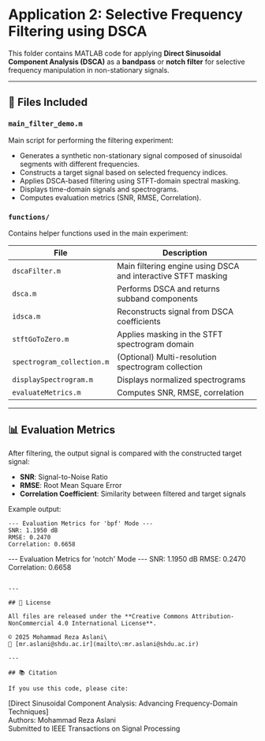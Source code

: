 # Application 2: Selective Frequency Filtering using DSCA

This folder contains MATLAB code for applying **Direct Sinusoidal Component Analysis (DSCA)** as a **bandpass** or **notch filter** for selective frequency manipulation in non-stationary signals.

---

## 📁 Files Included

### `main_filter_demo.m`

Main script for performing the filtering experiment:

- Generates a synthetic non-stationary signal composed of sinusoidal segments with different frequencies.
- Constructs a target signal based on selected frequency indices.
- Applies DSCA-based filtering using STFT-domain spectral masking.
- Displays time-domain signals and spectrograms.
- Computes evaluation metrics (SNR, RMSE, Correlation).

### `functions/`

Contains helper functions used in the main experiment:

| File                       | Description                                                   |
| -------------------------- | ------------------------------------------------------------- |
| `dscaFilter.m`             | Main filtering engine using DSCA and interactive STFT masking |
| `dsca.m`                   | Performs DSCA and returns subband components                  |
| `idsca.m`                  | Reconstructs signal from DSCA coefficients                    |
| `stftGoToZero.m`           | Applies masking in the STFT spectrogram domain                |
| `spectrogram_collection.m` | (Optional) Multi-resolution spectrogram collection            |
| `displaySpectrogram.m`     | Displays normalized spectrograms                              |
| `evaluateMetrics.m`        | Computes SNR, RMSE, correlation                               |

---

## 📊 Evaluation Metrics

After filtering, the output signal is compared with the constructed target signal:

- **SNR**: Signal-to-Noise Ratio
- **RMSE**: Root Mean Square Error
- **Correlation Coefficient**: Similarity between filtered and target signals

Example output:

```
--- Evaluation Metrics for 'bpf' Mode ---
SNR: 1.1950 dB
RMSE: 0.2470
Correlation: 0.6658
```
--- Evaluation Metrics for 'notch' Mode ---
SNR: 1.1950 dB
RMSE: 0.2470
Correlation: 0.6658
```

---

## 📄 License

All files are released under the **Creative Commons Attribution-NonCommercial 4.0 International License**.

© 2025 Mohammad Reza Aslani\
📧 [mr.aslani@shdu.ac.ir](mailto\:mr.aslani@shdu.ac.ir)

---

## 📚 Citation

If you use this code, please cite:

```
[Direct Sinusoidal Component Analysis: Advancing Frequency-Domain Techniques]  
Authors: Mohammad Reza Aslani  
Submitted to IEEE Transactions on Signal Processing
```

